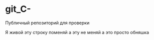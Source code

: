 # git_C-
Публичный репозиторий для проверки

Я живой
эту строку поменяй
а эту не меняй
а это просто обняшка
